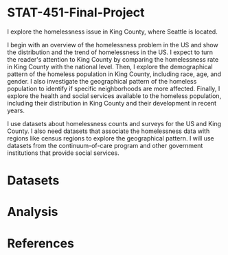 # STAT-451-Final-Project

I explore the homelessness issue in King County, where Seattle is located. 

I begin with an overview of the homelessness problem in the US and show the distribution and the trend of homelessness in the US. I expect to turn the reader's attention to King County by comparing the homelessness rate in King County with the national level. Then, I explore the demographical pattern of the homeless population in King County, including race, age, and gender. I also investigate the geographical pattern of the homeless population to identify if specific neighborhoods are more affected. Finally, I explore the health and social services available to the homeless population, including their distribution in King County and their development in recent years.

I use datasets about homelessness counts and surveys for the US and King County. I also need datasets that associate the homelessness data with regions like census regions to explore the geographical pattern. I will use datasets from the continuum-of-care program and other government institutions that provide social services.

# Datasets

# Analysis

# References
